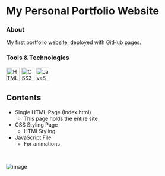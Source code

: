 # My Personal Portfolio Website


### About
My first portfolio website, deployed with GitHub pages.


### Tools & Technologies

<a href="https://developer.mozilla.org/en-US/docs/Glossary/HTML5" target="_blank" rel="noreferrer"><img src="https://raw.githubusercontent.com/danielcranney/readme-generator/main/public/icons/skills/html5-colored.svg" width="36" height="36" alt="HTML5" /></a>
<a href="https://www.w3.org/TR/CSS/#css" target="_blank" rel="noreferrer"><img src="https://raw.githubusercontent.com/danielcranney/readme-generator/main/public/icons/skills/css3-colored.svg" width="36" height="36" alt="CSS3" /></a>
<a href="https://developer.mozilla.org/en-US/docs/Web/JavaScript" target="_blank" rel="noreferrer"><img src="https://raw.githubusercontent.com/danielcranney/readme-generator/main/public/icons/skills/javascript-colored.svg" width="36" height="36" alt="JavaScript" /></a>


## Contents 
- Single HTML Page (Index.html)
  - This page holds the entire site
- CSS Styling Page
  - HTMl Styling 
- JavaScript File
  - For animations

<br>


![image](https://user-images.githubusercontent.com/115331883/202902087-05caaf50-7096-41a2-a26e-2157421f1c15.png)

